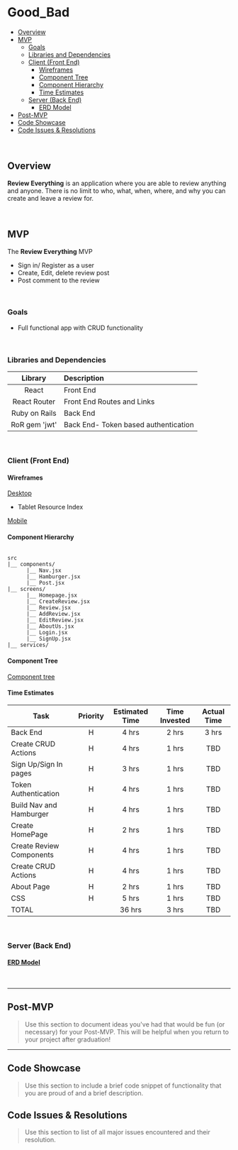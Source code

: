 # Good_Bad

- [Overview](#overview)
- [MVP](#mvp)
  - [Goals](#goals)
  - [Libraries and Dependencies](#libraries-and-dependencies)
  - [Client (Front End)](#client-front-end)
    - [Wireframes](#wireframes)
    - [Component Tree](#component-tree)
    - [Component Hierarchy](#component-hierarchy)
    - [Time Estimates](#time-estimates)
  - [Server (Back End)](#server-back-end)
    - [ERD Model](#erd-model)
- [Post-MVP](#post-mvp)
- [Code Showcase](#code-showcase)
- [Code Issues & Resolutions](#code-issues--resolutions)

<br>

## Overview

**Review Everything** is an application where you are able to review anything and anyone. There is no limit to who, what, when, where, and why you can create and leave a review for.

<br>

## MVP

The **Review Everything** MVP

- Sign in/ Register as a user
- Create, Edit, delete review post
- Post comment to the review

<br>

### Goals

- Full functional app with CRUD functionality

<br>

### Libraries and Dependencies

|    Library    | Description                          |
| :-----------: | :----------------------------------- |
|     React     | Front End                            |
| React Router  | Front End Routes and Links           |
| Ruby on Rails | Back End                             |
| RoR gem 'jwt' | Back End- Token based authentication |

<br>

### Client (Front End)

#### Wireframes

[Desktop](https://josiasdelatorre542515.invisionapp.com/freehand/Yoop-desktop-y96IhoTt2)

- Tablet Resource Index

[Mobile](https://josiasdelatorre542515.invisionapp.com/freehand/Yoop-mobile-8cQ4q0Dyh)

#### Component Hierarchy

```structure

src
|__ components/
      |__ Nav.jsx
      |__ Hamburger.jsx
      |__ Post.jsx
|__ screens/
      |__ Homepage.jsx
      |__ CreateReview.jsx
      |__ Review.jsx
      |__ AddReview.jsx
      |__ EditReview.jsx
      |__ AboutUs.jsx
      |__ Login.jsx
      |__ SignUp.jsx
|__ services/

```

#### Component Tree

[Component tree](https://whimsical.com/PxsUkyJKnWS6fDFYjdtVHJ)

#### Time Estimates

| Task                     | Priority | Estimated Time | Time Invested | Actual Time |
| ------------------------ | :------: | :------------: | :-----------: | :---------: |
| Back End                 |    H     |     4 hrs      |     2 hrs     |    3 hrs    |
| Create CRUD Actions      |    H     |     4 hrs      |     1 hrs     |     TBD     |
| Sign Up/Sign In pages    |    H     |     3 hrs      |     1 hrs     |     TBD     |
| Token Authentication     |    H     |     4 hrs      |     1 hrs     |     TBD     |
| Build Nav and Hamburger  |    H     |     4 hrs      |     1 hrs     |     TBD     |
| Create HomePage          |    H     |     2 hrs      |     1 hrs     |     TBD     |
| Create Review Components |    H     |     4 hrs      |     1 hrs     |     TBD     |
| Create CRUD Actions      |    H     |     4 hrs      |     1 hrs     |     TBD     |
| About Page               |    H     |     2 hrs      |     1 hrs     |     TBD     |
| CSS                      |    H     |     5 hrs      |     1 hrs     |     TBD     |
| TOTAL                    |          |     36 hrs     |     3 hrs     |     TBD     |

<br>

### Server (Back End)

#### [ERD Model](https://drive.google.com/file/d/1VxEgfK6yrAuUqCA6REF8pXASR6QU1VV5/view?usp=sharing)

<br>

---

## Post-MVP

> Use this section to document ideas you've had that would be fun (or necessary) for your Post-MVP. This will be helpful when you return to your project after graduation!

---

## Code Showcase

> Use this section to include a brief code snippet of functionality that you are proud of and a brief description.

## Code Issues & Resolutions

> Use this section to list of all major issues encountered and their resolution.
